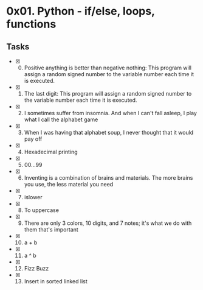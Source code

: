 # 0x01. Python - if/else, loops, functions
## Tasks
 - [x] 0. Positive anything is better than negative nothing: This program will assign a random signed number to the variable number each time it is executed.
 - [x] 1. The last digit: This program will assign a random signed number to the variable number each time it is executed.
 - [x] 2. I sometimes suffer from insomnia. And when I can't fall asleep, I play what I call the alphabet game
 - [x] 3. When I was having that alphabet soup, I never thought that it would pay off
 - [x] 4. Hexadecimal printing
 - [x] 5. 00...99
 - [x] 6. Inventing is a combination of brains and materials. The more brains you use, the less material you need
 - [x] 7. islower
 - [x] 8. To uppercase
 - [x] 9. There are only 3 colors, 10 digits, and 7 notes; it's what we do with them that's important
 - [x] 10. a + b
 - [x] 11. a ^ b
 - [x] 12. Fizz Buzz
 - [x] 13. Insert in sorted linked list
